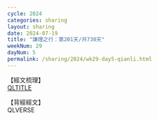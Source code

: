 ```yaml
---
cycle: 2024
categories: sharing
layout: sharing
date: 2024-07-19
title: "謙理之行：第201天/共730天"
weekNum: 29
dayNum: 5
permalink: /sharing/2024/wk29-day5-qianli.html
---
```

【經文梳理】  
[QLTITLE](QLLINK)

【背經經文】  
QLVERSE
